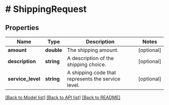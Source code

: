 # # ShippingRequest

## Properties

Name | Type | Description | Notes
------------ | ------------- | ------------- | -------------
**amount** | **double** | The shipping amount. | [optional] 
**description** | **string** | A description of the shipping choice. | [optional] 
**service_level** | **string** | A shipping code that represents the service level. | [optional] 

[[Back to Model list]](../../README.md#documentation-for-models) [[Back to API list]](../../README.md#documentation-for-api-endpoints) [[Back to README]](../../README.md)


